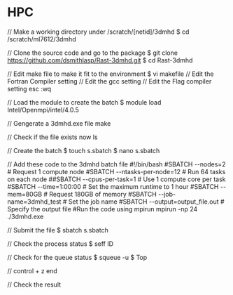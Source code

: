 # HPC
// Make a working directory under /scratch/[netid]/3dmhd
$ cd /scratch/ml7612/3dmhd

// Clone the source code and go to the package
$ git clone https://github.com/dsmithlasp/Rast-3dmhd.git
$ cd Rast-3dmhd

// Edit make file to make it fit to the environment
$ vi makefile
// Edit the Fortran Compiler setting
// Edit the gcc setting
// Edit the Flag compiler setting
esc :wq

// Load the module to create the batch
$ module load Intel/Openmpi/intel/4.0.5

// Gengerate a 3dmhd.exe file
make

// Check if the file exists now
ls

// Create the batch
$ touch s.sbatch
$ nano s.sbatch

// Add these code to the 3dmhd batch file
#!/bin/bash
#SBATCH --nodes=2                 # Request 1 compute node
#SBATCH --ntasks-per-node=12   # Run 64 tasks on each node
##SBATCH --cpus-per-task=1         # Use 1 compute core per task
#SBATCH --time=1:00:00            # Set the maximum runtime to 1 hour
#SBATCH --mem=80GB               # Request 180GB of memory
#SBATCH --job-name=3dmhd_test     # Set the job name
#SBATCH --output=output_file.out     # Specify the output file
#Run the code using mpirun
mpirun -np 24 ./3dmhd.exe

// Submit the file
$ sbatch s.sbatch

// Check the process status
$ seff ID

// Check for the queue status
$ squeue -u
$ Top

// control + z end

// Check the result
